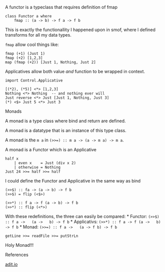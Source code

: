 A functor is a typeclass that requires definition of fmap

```
class Functor a where
    fmap :: (a -> b) -> f a -> f b
```

This is exactly the functionallity I happened upon in smof, where I defined
transforms for all my data types.

`fmap` allow cool things like:

```
fmap (+1) (Just 1)
fmap (+2) [1,2,3]
map (fmap (+2)) [Just 1, Nothing, Just 2]
```

Applicatives allow both value *and* function to be wrapped in context.

```
import Control.Applicative

[(*2), (*5)] <*> [1,2,3]
Nothing <*> Nothing  -- and nothing ever will
Just reverse <*> Just [Just 1, Nothing, Just 3]
(*) <$> Just 5 <*> Just 3
```



Monads

A monad is a type class where bind and return are defined.

A monad is a datatype that is an instance of this type class.

A monad is the `m a` in `(>>=) :: m a -> (a -> m a) -> m a`.

A monad is a Functor which is an Applicative

```
half x
    | even x    = Just (div x 2)
    | otherwise = Nothing
Just 24 >>= half >>= half
```


I could define the Functor and Applicative in the same way as bind
```
(>>$) :: fa -> (a -> b) -> f b
(>>$) = flip (<$>)

(>>*) :: f a -> f (a -> b) -> f b
(>>*) :: flip (<*>)
```

With these redefinitions, the three can easily be compared:
    * Functor:     `(>>$) :: f a ->   (a ->   b) -> f b`
    * Applicativs: `(>>*) :: f a -> f (a ->   b) -> f b`
    * Monad:       `(>>=) :: f a ->   (a -> f b) -> f b`

```
getLine >>= readFile >>= putStrLn
```

Holy Monad!!!

References

[adit.io](http://adit.io/posts/2013-04-17-functors,_applicatives,_and_monads_in_pictures.html)
